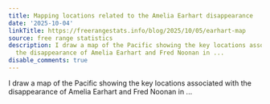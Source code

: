 ```yaml
---
title: Mapping locations related to the Amelia Earhart disappearance
date: '2025-10-04'
linkTitle: https://freerangestats.info/blog/2025/10/05/earhart-map
source: free range statistics
description: I draw a map of the Pacific showing the key locations associated with
  the disappearance of Amelia Earhart and Fred Noonan in ...
disable_comments: true
---
```

I draw a map of the Pacific showing the key locations associated with the disappearance of Amelia Earhart and Fred Noonan in ...